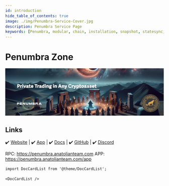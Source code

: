 ```yaml
---
id: introduction
hide_table_of_contents: true
image: ./img/Penumbra-Service-Cover.jpg
description: Penumbra Service Page
keywords: [Penumbra, modular, chain, installation, snapshot, statesync, update]
---
```

# Penumbra Zone

![Penumbra](./img/Penumbra-Service.jpg)

## Links
 ✔️ [Website](https://penumbra.zone/) |
 ✔️ [App](https://penumbra.anatolianteam.com/app) |
 ✔️ [Docs](https://guide.penumbra.zone/main/index.html) |
 ✔️ [GitHub](https://github.com/penumbra-zone) |
 ✔️ [Discord](https://discord.gg/T7E5U929AV)


RPC: https://penumbra.anatolianteam.com
APP: https://penumbra.anatolianteam.com/app

```mdx-code-block
import DocCardList from '@theme/DocCardList';

<DocCardList />
```
